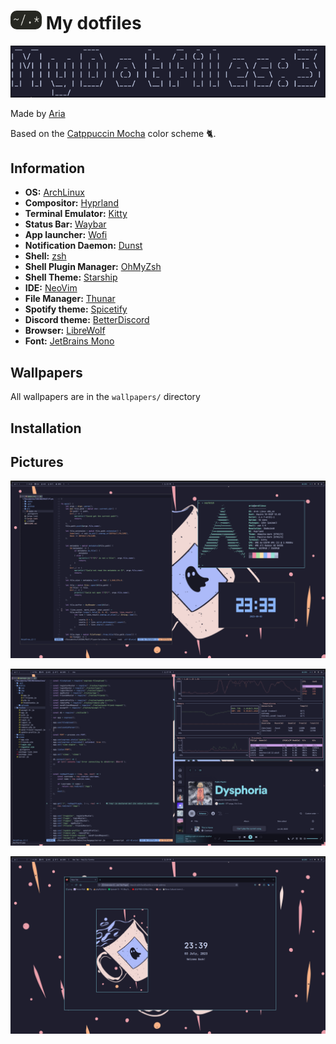 # <img src="img/logo.png" width="50px" height="30px" style="border-radius: 10px;"> My dotfiles

![](img/title.png)

Made by [Aria](https://github.com/lxbx44/)

Based on the [Catppuccin Mocha](https://github.com/catppuccin/catppuccin) color scheme &#128008;.

## Information

- **OS:** [ArchLinux](https://archlinux.org/)
- **Compositor:** [Hyprland](https://github.com/hyprwm/Hyprland)
- **Terminal Emulator:** [Kitty](https://github.com/kovidgoyal/kitty)
- **Status Bar:** [Waybar](https://github.com/Alexays/Waybar/)
- **App launcher:** [Wofi](https://github.com/uncomfyhalomacro/wofi)
- **Notification Daemon:** [Dunst](https://github.com/dunst-project/dunst)
- **Shell:** [zsh](https://www.zsh.org/)
- **Shell Plugin Manager:** [OhMyZsh](https://ohmyz.sh/)
- **Shell Theme:** [Starship](https://starship.rs/)
- **IDE:** [NeoVim](https://neovim.io/)
- **File Manager:** [Thunar](https://wiki.archlinux.org/title/Thunar)
- **Spotify theme:** [Spicetify](https://spicetify.app/)
- **Discord theme:** [BetterDiscord](https://betterdiscord.app/)
- **Browser:** [LibreWolf](https://librewolf.net/)
- **Font:** [JetBrains Mono](https://www.jetbrains.com/lp/mono/)

## Wallpapers

All wallpapers are in the `wallpapers/` directory

## Installation

## Pictures

![](img/1.png)

![](img/2.png)

![](img/3.png)
